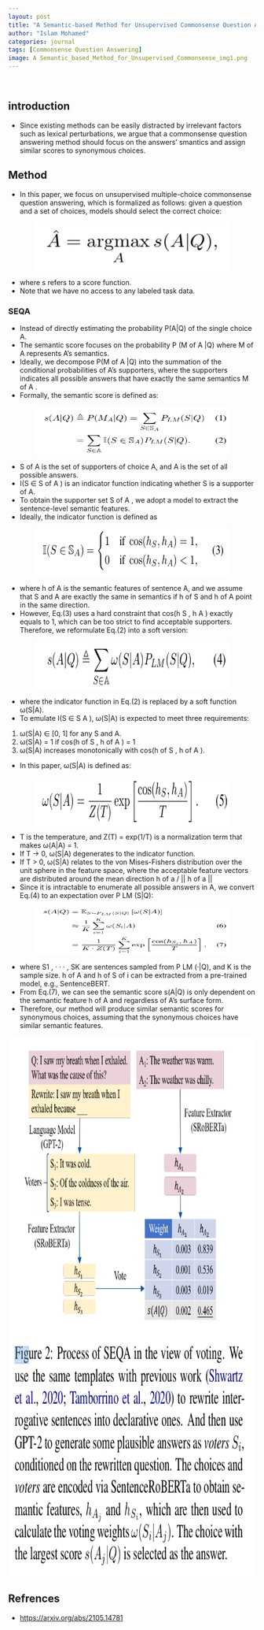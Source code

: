 ```yaml
---
layout: post
title: "A Semantic-based Method for Unsupervised Commonsense Question Answering"
author: "Islam Mohamed"
categories: journal
tags: [Commonsense Question Answering]
image: A Semantic_based_Method_for_Unsupervised_Commonsense_img1.png
---
```

<br>


## introduction
- Since existing methods can be easily distracted by irrelevant factors such as lexical perturbations, we argue that a commonsense question answering method should focus on the answers’ smantics and assign similar scores to synonymous choices.

## Method
- In this paper, we focus on unsupervised multiple-choice commonsense question answering, which is formalized as follows: given a question and a set of choices, models should select the correct choice:

<p align="center">
<img align="center" width="400" height="100" src="../assets/img/A Semantic-based Method for Unsupervised Commonsense Question Answering/img1.png">
</p>

- where s refers to a score function.
- Note that we have no access to any labeled task data.

### SEQA

- Instead of directly estimating the probability P(A|Q) of the single choice A.  
- The semantic score focuses on the probability P (M of A |Q) where M of A represents A’s semantics.  
- Ideally, we decompose P(M of A |Q) into the summation of the conditional probabilities of A’s supporters, where the supporters indicates all possible answers that have exactly the same semantics M of A .
- Formally, the semantic score is defined as:

<p align="center">
<img align="center" width="400" height="100" src="../assets/img/A Semantic-based Method for Unsupervised Commonsense Question Answering/img2.png">
</p>

- S of A is the set of supporters of choice A, and A is the set of all possible answers. 
- I(S ∈ S of A ) is an indicator function indicating whether S is a supporter of A. 
- To obtain the supporter set S of A , we adopt a model to extract the sentence-level semantic features. 
- Ideally, the indicator function is defined as

<p align="center">
<img align="center" width="400" height="100" src="../assets/img/A Semantic-based Method for Unsupervised Commonsense Question Answering/img3.png">
</p>

- where h of A is the semantic features of sentence A, and we assume that S and A are exactly the same in semantics if h of S and h of A point in the same direction.
- However, Eq.(3) uses a hard constraint that
cos(h S , h A ) exactly equals to 1, which can be too strict to find acceptable supporters. Therefore, we
reformulate Eq.(2) into a soft version:

<p align="center">
<img align="center" width="400" height="100" src="../assets/img/A Semantic-based Method for Unsupervised Commonsense Question Answering/img4.png">
</p>

- where the indicator function in Eq.(2) is replaced by a soft function ω(S|A). 
- To emulate I(S ∈ S A ), ω(S|A) is expected to meet three requirements: 
1.  ω(S|A) ∈ [0, 1] for any S and A.
2.  ω(S|A) = 1 if cos(h of S , h of A ) = 1
3.  ω(S|A) increases monotonically with cos(h of S , h of A ). 

- In this paper, ω(S|A) is defined as:

<p align="center">
<img align="center" width="400" height="100" src="../assets/img/A Semantic-based Method for Unsupervised Commonsense Question Answering/img5.png">
</p>

- T is the temperature, and Z(T) = exp(1/T) is a normalization term that makes ω(A|A) = 1. 
- If T → 0, ω(S|A) degenerates to the indicator function. 
- If T > 0, ω(S|A) relates to the von Mises-Fishers distribution over the unit sphere in the feature space, where the acceptable feature vectors are distributed around the mean direction h of a / || h of a ||
- Since it is intractable to enumerate all possible answers in A, we convert Eq.(4) to an expectation over P LM (S|Q):

<p align="center">
<img align="center" width="400" height="100" src="../assets/img/A Semantic-based Method for Unsupervised Commonsense Question Answering/img6.png">
</p>

- where S1 , · · · , SK are sentences sampled from P LM (·|Q), and K is the sample size. h of A and h of S of i can be extracted from a pre-trained model, e.g., SentenceBERT.
- From Eq.(7), we can see the semantic score s(A|Q) is only dependent on the semantic feature h of A and regardless of A’s surface form.
- Therefore, our method will produce similar semantic scores for synonymous choices, assuming that the synonymous choices have similar semantic features.

<p align="center">
<img align="center" width="1400" height="1100" src="../assets/img/A Semantic-based Method for Unsupervised Commonsense Question Answering/img7.png">
</p>

## Refrences
- https://arxiv.org/abs/2105.14781


















